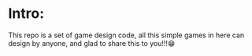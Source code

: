 # Intro:
This repo is a set of game design code, all this simple games in here can design by anyone, and glad to share this to you!!!:grin:  
